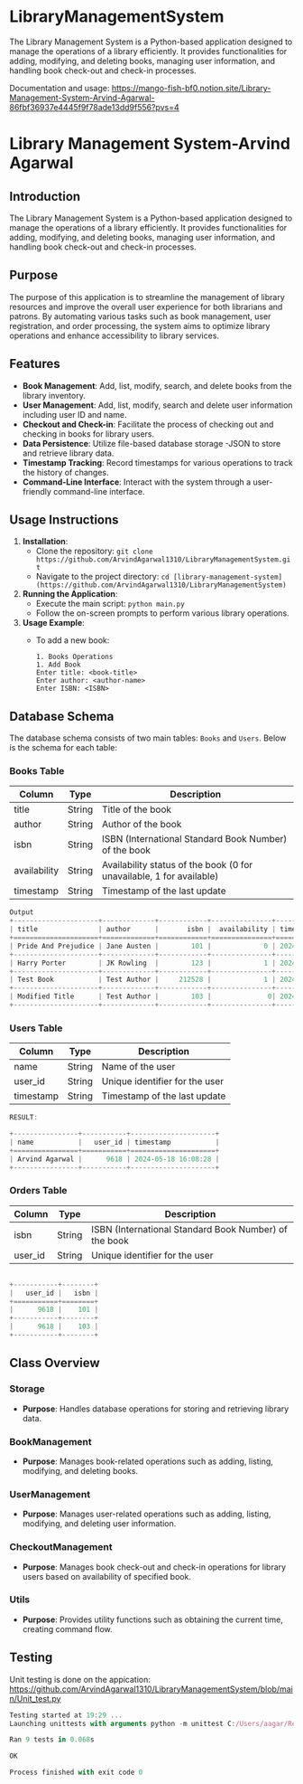 # LibraryManagementSystem
The Library Management System is a Python-based application designed to manage the operations of a library efficiently. It provides functionalities for adding, modifying, and deleting books, managing user information, and handling book check-out and check-in processes.

Documentation and usage: https://mango-fish-bf0.notion.site/Library-Management-System-Arvind-Agarwal-86fbf36937e4445f9f78ade13dd9f556?pvs=4
# Library Management System-Arvind Agarwal

## Introduction

The Library Management System is a Python-based application designed to manage the operations of a library efficiently. It provides functionalities for adding, modifying, and deleting books, managing user information, and handling book check-out and check-in processes.

## Purpose

The purpose of this application is to streamline the management of library resources and improve the overall user experience for both librarians and patrons. By automating various tasks such as book management, user registration, and order processing, the system aims to optimize library operations and enhance accessibility to library services.

## Features

- **Book Management**: Add, list, modify, search, and delete books from the library inventory.
- **User Management**: Add, list, modify, search and delete user information including user ID and name.
- **Checkout and Check-in**: Facilitate the process of checking out and checking in books for library users.
- **Data Persistence**: Utilize file-based database storage -JSON to store and retrieve library data.
- **Timestamp Tracking**: Record timestamps for various operations to track the history of changes.
- **Command-Line Interface**: Interact with the system through a user-friendly command-line interface.

## Usage Instructions

1. **Installation**:
    - Clone the repository: `git clone https://github.com/ArvindAgarwal1310/LibraryManagementSystem.git`
    - Navigate to the project directory: `cd [library-management-system](https://github.com/ArvindAgarwal1310/LibraryManagementSystem)`
2. **Running the Application**:
    - Execute the main script: `python main.py`
    - Follow the on-screen prompts to perform various library operations.
3. **Usage Example**:
    - To add a new book:
        
        ```
        1. Books Operations
        1. Add Book
        Enter title: <book-title>
        Enter author: <author-name>
        Enter ISBN: <ISBN>
        ```
        

## Database Schema

The database schema consists of two main tables: `Books` and `Users`. Below is the schema for each table:

### Books Table

| Column | Type | Description |
| --- | --- | --- |
| title | String | Title of the book |
| author | String | Author of the book |
| isbn | String | ISBN (International Standard Book Number) of the book |
| availability | String | Availability status of the book (0 for unavailable, 1 for available) |
| timestamp | String | Timestamp of the last update |

```jsx
Output
+---------------------+-------------+------------+---------------+---------------------+
| title               | author      |       isbn |  availability | timestamp           |
+=====================+=============+============+===============+=====================+
| Pride And Prejudice | Jane Austen |        101 |             0 | 2024-05-18 18:45:47 |
+---------------------+-------------+------------+---------------+---------------------+
| Harry Porter        | JK Rowling  |        123 |             1 | 2024-05-18 18:45:04 |
+---------------------+-------------+------------+---------------+---------------------+
| Test Book           | Test Author |     212528 |             1 | 2024-05-18 19:12:05 |
+---------------------+-------------+------------+---------------+---------------------+
| Modified Title      | Test Author |        103 |              0| 2024-05-18 19:23:55 |
+---------------------+-------------+------------+---------------+---------------------+
```

### Users Table

| Column | Type | Description |
| --- | --- | --- |
| name | String | Name of the user |
| user_id | String | Unique identifier for the user |
| timestamp | String | Timestamp of the last update |

```jsx
RESULT:

+----------------+-----------+---------------------+
| name           |   user_id | timestamp           |
+================+===========+=====================+
| Arvind Agarwal |      9618 | 2024-05-18 16:08:28 |
+----------------+-----------+---------------------+
```

### Orders Table

| Column | Type | Description |
| --- | --- | --- |
| isbn | String | ISBN (International Standard Book Number) of the book |
| user_id | String | Unique identifier for the user |

```jsx

+-----------+--------+
|   user_id |   isbn |
+===========+========+
|      9618 |    101 |
+-----------+--------+
|      9618 |    103 |
+-----------+--------+
```

## Class Overview

### Storage

- **Purpose**: Handles database operations for storing and retrieving library data.

### BookManagement

- **Purpose**: Manages book-related operations such as adding, listing, modifying, and deleting books.

### UserManagement

- **Purpose**: Manages user-related operations such as adding, listing, modifying, and deleting user information.

### CheckoutManagement

- **Purpose**: Manages book check-out and check-in operations for library users based on availability of specified book.

### Utils

- **Purpose**: Provides utility functions such as obtaining the current time, creating command flow.

## Testing

Unit testing is done on the appication:
https://github.com/ArvindAgarwal1310/LibraryManagementSystem/blob/main/Unit_test.py

```jsx
Testing started at 19:29 ...
Launching unittests with arguments python -m unittest C:/Users/aagar/ReStructured_LibraryManagementSystem/unit_test.py in C:\Users\aagar\ReStructured_LibraryManagementSystem

Ran 9 tests in 0.068s

OK

Process finished with exit code 0

```
